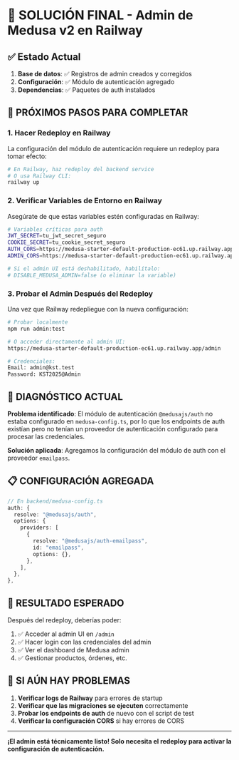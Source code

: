 # 🎯 SOLUCIÓN FINAL - Admin de Medusa v2 en Railway

## ✅ Estado Actual

1. **Base de datos**: ✅ Registros de admin creados y corregidos
2. **Configuración**: ✅ Módulo de autenticación agregado
3. **Dependencias**: ✅ Paquetes de auth instalados

## 🚀 PRÓXIMOS PASOS PARA COMPLETAR

### 1. Hacer Redeploy en Railway

La configuración del módulo de autenticación requiere un redeploy para tomar efecto:

```bash
# En Railway, haz redeploy del backend service
# O usa Railway CLI:
railway up
```

### 2. Verificar Variables de Entorno en Railway

Asegúrate de que estas variables estén configuradas en Railway:

```bash
# Variables críticas para auth
JWT_SECRET=tu_jwt_secret_seguro
COOKIE_SECRET=tu_cookie_secret_seguro
AUTH_CORS=https://medusa-starter-default-production-ec61.up.railway.app
ADMIN_CORS=https://medusa-starter-default-production-ec61.up.railway.app

# Si el admin UI está deshabilitado, habilítalo:
# DISABLE_MEDUSA_ADMIN=false (o eliminar la variable)
```

### 3. Probar el Admin Después del Redeploy

Una vez que Railway redepliegue con la nueva configuración:

```bash
# Probar localmente
npm run admin:test

# O acceder directamente al admin UI:
https://medusa-starter-default-production-ec61.up.railway.app/admin

# Credenciales:
Email: admin@kst.test
Password: KST2025@Admin
```

## 🔧 DIAGNÓSTICO ACTUAL

**Problema identificado**: El módulo de autenticación `@medusajs/auth` no estaba configurado en `medusa-config.ts`, por lo que los endpoints de auth existían pero no tenían un proveedor de autenticación configurado para procesar las credenciales.

**Solución aplicada**: Agregamos la configuración del módulo de auth con el proveedor `emailpass`.

## 📋 CONFIGURACIÓN AGREGADA

```typescript
// En backend/medusa-config.ts
auth: {
  resolve: "@medusajs/auth",
  options: {
    providers: [
      {
        resolve: "@medusajs/auth-emailpass",
        id: "emailpass",
        options: {},
      },
    ],
  },
},
```

## 🎉 RESULTADO ESPERADO

Después del redeploy, deberías poder:
1. ✅ Acceder al admin UI en `/admin`
2. ✅ Hacer login con las credenciales del admin
3. ✅ Ver el dashboard de Medusa admin
4. ✅ Gestionar productos, órdenes, etc.

## 🚨 SI AÚN HAY PROBLEMAS

1. **Verificar logs de Railway** para errores de startup
2. **Verificar que las migraciones se ejecuten** correctamente
3. **Probar los endpoints de auth** de nuevo con el script de test
4. **Verificar la configuración CORS** si hay errores de CORS

---

**¡El admin está técnicamente listo! Solo necesita el redeploy para activar la configuración de autenticación.**
